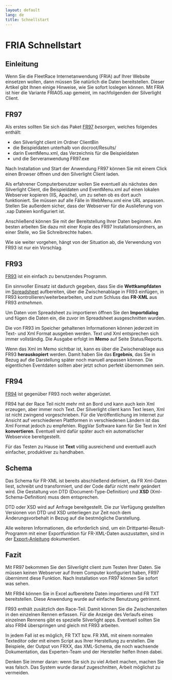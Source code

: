 ```yaml
---
layout: default
lang: de
title: Schnellstart
---
```


# FRIA Schnellstart

## Einleitung

Wenn Sie die FleetRace Internetanwendung (FRIA) auf Ihrer Website einsetzen wollen, 
dann müssen Sie natürlich die Daten bereitstellen. 
Dieser Artikel gibt Ihnen einige Hinweise, 
wie Sie sofort loslegen können. 
Mit FRIA ist hier die Variante FRIA05.xap gemeint, 
im nachfolgenden der Silverlight Client.

## FR97

Als erstes sollten Sie sich das Paket [FR97](../applications/FR97) *besorgen*, welches folgendes enthält:
- den Silverlight client im Ordner ClientBin
- die Beispieldaten unterhalb von docroot/Results/
- darin EventMenu.xml, das Verzeichnis für die Beispieldaten
- und die Serveranwendung FR97.exe

Nach Installation und Start der Anwendung FR97 können Sie mit einem Click einen Browser öffnen und den Silverlight Client laden.

Als erfahrener Computerbenutzer wollen Sie eventuell als nächstes den Silverlight Client, 
die Beispieldaten und EventMenu.xml auf einen lokalen Webserver kopieren (IIS, Apache), 
um zu sehen ob es dort auch funktioniert. 
Sie müssen auf alle Fälle in WebMenu.xml eine URL anpassen. 
Stellen Sie außerdem sicher, dass der Webserver für die Auslieferung von .xap Dateien konfiguriert ist.

Anschließend können Sie mit der Bereitstellung Ihrer Daten beginnen. 
Am besten arbeiten Sie dazu mit einer Kopie des FR97 Installationsordners, 
an einer Stelle, wo Sie Schreibrechte haben.

Wie sie weiter vorgehen, hängt von der Situation ab, die Verwendung von FR93 ist nur ein Vorschlag.

## FR93

[FR93](../applications/FR93) ist ein einfach zu benutzendes Programm.

Ein sinnvoller Einsatz ist dadurch gegeben, 
dass Sie die **Wettkampfdaten** im [Spreadsheet](doc-spreadsheet-use) aufbereiten,
über die Zwischenablage in FR93 einfügen,
in FR93 kontrollieren/weiterbearbeiten,
und zum Schluss das **FR-XML** aus FR93 *entnehmen*.

Um Daten vom Spreadsheet zu importieren öffnen Sie den **Importdialog** und fügen die Daten ein, 
die zuvor im Spreadsheet ausgeschnitten wurden.

Die von FR93 im Speicher gehaltenen Informationen können jederzeit im Text- und Xml Format ausgeben werden. 
Text und Xml entsprechen sich immer vollständig. 
Die Ausgabe erfolgt im **Memo** auf Seite Status/Reports.

Wenn das Xml im Memo sichtbar ist, kann es über die Zwischenablage aus FR93 **herauskopiert** werden. 
Damit haben Sie das **Ergebnis**, das Sie in Bezug auf die Darstellung später noch manuell anpassen können. 
Die eigentlichen Eventdaten sollten aber jetzt schon perfekt übernommen sein.

## FR94

[FR94](../applications/FR94) ist gegenüber FR93 noch weiter abgerüstet.

FR94 hat der Race Teil nicht mehr mit an Bord und kann auch kein Xml erzeugen, aber immer noch Text. 
Der Silverlight client kann Text lesen, Xml ist nicht zwingend vorgeschrieben. 
Für die Veröffentlichung im Internet zur Ansicht auf verschiedenen Plattformen in verschiedenen Ländern ist das Xml Format jedoch zu empfehlen. 
RiggVar Software kann für Sie Text in Xml **konvertieren**. 
Eventuell wird dafür später auch ein automatischer Webservice bereitgestellt.

Für das Testen zu Hause ist **Text** völlig ausreichend und eventuell auch einfacher, produktiver zu handhaben.

## Schema

Das Schema für FR-XML ist bereits abschließend definiert, 
da FR Xml-Daten liest, schreibt und transformiert, und der Code dafür nicht mehr geändert wird. 
Die Gestaltung von DTD (Document-Type-Definition) und **XSD** (Xml-Schema-Definition) muss dem entsprechen.

DTD oder XSD wird auf Anfrage bereitgestellt. 
Die zur Verfügung gestellten Versionen von DTD und XSD unterliegen zur Zeit noch dem Änderungsvorbehalt in Bezug auf die bestmögliche Darstellung.

Alle weiteren Informationen, die erforderlich sind,
um ein Drittpartei-Result-Programm mit einer Exportfunktion für FR-XML-Daten auszustatten,
sind in der [Export-Anleitung](doc-data-export.html) dokumentiert.

## Fazit

Mit FR97 bekommen Sie den Silverlight client zum Testen Ihrer Daten. 
Sie müssen keinen Webserver auf Ihrem Computer konfiguriert haben, 
FR97 übernimmt diese Funktion. 
Nach Installation von FR97 können Sie sofort was sehen.

Mit FR94 können Sie in Excel aufbereitete Daten importieren und FR TXT bereitstellen. 
Diese Anwendung wurde auf einfache Benutzung getrimmt.

FR93 enthält zusätzlich den Race-Teil. 
Damit können Sie die Zwischenzeiten in den einzelnen Rennen erfassen. 
Für die Anzeige des Verlaufs eines einzelnen Rennens gibt es spezielle Silverlight apps. 
Eventuell sollten Sie also FR94 überspringen und gleich mit FR93 arbeiten.

In jedem Fall ist es möglich, FR TXT bzw. FR XML mit einem normalen Texteditor 
oder mit einem Script aus Ihrer Herstellung zu erstellen. 
Die Beispiele, der Output von FRXX, das XML-Schema, die noch wachsende Dokumentation, 
das Experten-Team und der Hersteller helfen Ihnen dabei.

Denken Sie immer daran: wenn Sie sich zu viel Arbeit machen, 
machen Sie was falsch. 
Das System wurde darauf zugeschnitten, 
Arbeit möglichst zu vermeiden.
